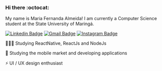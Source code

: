 ### Hi there :octocat:

My name is Maria Fernanda Almeida! I am currently a Computer Science student at the State University of Maringá.

[![Linkedin Badge](https://img.shields.io/badge/linkedin-%230077B5.svg?&style=flat-square&logo=linkedin&logoColor=white)](https://www.linkedin.com/in/maria-fernanda-almeida-oliveira-882944187/) [![Gmail Badge](https://img.shields.io/badge/-maria.almoliveira@gmail.com-c14438?style=flat-square&logo=Gmail&logoColor=white&link=mailto:maria.almoliveira@gmail.com)](mailto:maria.almoliveira@gmail.com) [![Instagram Badge](https://img.shields.io/badge/instagram-%23E4405F.svg?&style=flat-square&logo=instagram&logoColor=white)](https://www.instagram.com/mafealm/)

👨🏻‍💻  Studying ReactNative, ReactJs and NodeJs

:iphone: Studying the mobile market and developing applications

:zap: UI / UX design enthusiast




